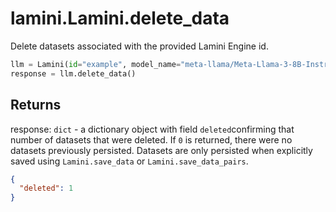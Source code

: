 # lamini.Lamini.delete_data

Delete datasets associated with the provided Lamini Engine id.
```python
llm = Lamini(id="example", model_name="meta-llama/Meta-Llama-3-8B-Instruct")
response = llm.delete_data()
```

## Returns

response: `dict` - a dictionary object with field `deleted`confirming that number of datasets that were deleted. If `0` is returned, there were no datasets previously persisted. Datasets are only persisted when explicitly saved using `Lamini.save_data` or `Lamini.save_data_pairs`.

```json
{
  "deleted": 1
}
```